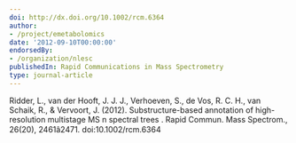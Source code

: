 ```yaml
---
doi: http://dx.doi.org/10.1002/rcm.6364
author:
- /project/emetabolomics
date: '2012-09-10T00:00:00'
endorsedBy:
- /organization/nlesc
publishedIn: Rapid Communications in Mass Spectrometry
type: journal-article
---
```

Ridder, L., van der Hooft, J. J. J., Verhoeven, S., de Vos, R. C. H., van Schaik, R., & Vervoort, J. (2012).  Substructure-based annotation of high-resolution multistage MS  n  spectral trees . Rapid Commun. Mass Spectrom., 26(20), 2461â2471. doi:10.1002/rcm.6364

